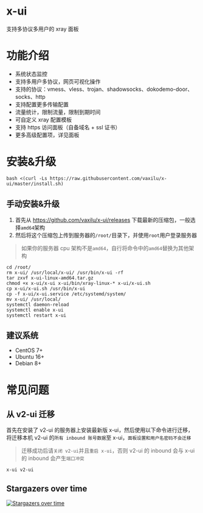 # x-ui
支持多协议多用户的 xray 面板


# 功能介绍
- 系统状态监控
- 支持多用户多协议，网页可视化操作
- 支持的协议：vmess、vless、trojan、shadowsocks、dokodemo-door、socks、http
- 支持配置更多传输配置
- 流量统计，限制流量，限制到期时间
- 可自定义 xray 配置模板
- 支持 https 访问面板（自备域名 + ssl 证书）
- 更多高级配置项，详见面板

# 安装&升级
```
bash <(curl -Ls https://raw.githubusercontent.com/vaxilu/x-ui/master/install.sh)
```

## 手动安装&升级
1. 首先从 https://github.com/vaxilu/x-ui/releases 下载最新的压缩包，一般选择`amd64`架构
2. 然后将这个压缩包上传到服务器的`/root/`目录下，并使用`root`用户登录服务器

> 如果你的服务器 cpu 架构不是`amd64`，自行将命令中的`amd64`替换为其他架构

```
cd /root/
rm x-ui/ /usr/local/x-ui/ /usr/bin/x-ui -rf
tar zxvf x-ui-linux-amd64.tar.gz
chmod +x x-ui/x-ui x-ui/bin/xray-linux-* x-ui/x-ui.sh
cp x-ui/x-ui.sh /usr/bin/x-ui
cp -f x-ui/x-ui.service /etc/systemd/system/
mv x-ui/ /usr/local/
systemctl daemon-reload
systemctl enable x-ui
systemctl restart x-ui
```

## 建议系统
- CentOS 7+
- Ubuntu 16+
- Debian 8+

# 常见问题

## 从 v2-ui 迁移
首先在安装了 v2-ui 的服务器上安装最新版 x-ui，然后使用以下命令进行迁移，将迁移本机 v2-ui 的`所有 inbound 账号数据`至 x-ui，`面板设置和用户名密码不会迁移`
> 迁移成功后请`关闭 v2-ui`并且`重启 x-ui`，否则 v2-ui 的 inbound 会与 x-ui 的 inbound 会产生`端口冲突`
```
x-ui v2-ui
```

## Stargazers over time

[![Stargazers over time](https://starchart.cc/vaxilu/x-ui.svg)](https://starchart.cc/vaxilu/x-ui)
